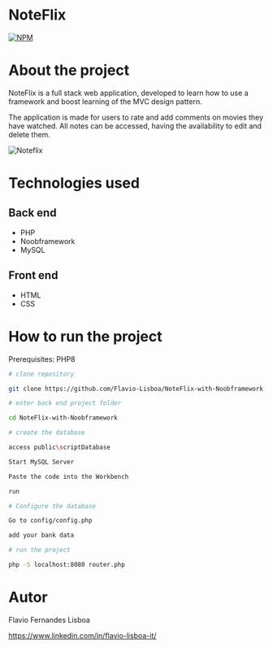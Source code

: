# NoteFlix
[![NPM](https://img.shields.io/npm/l/react)](https://github.com/Flavio-Lisboa/NoteFlix-with-Noobframework/blob/main/LICENSE) 

# About the project


NoteFlix is a full stack web application, developed to learn how to use a framework and boost learning of the MVC design pattern.

The application is made for users to rate and add comments on movies they have watched. All notes can be accessed, having the availability to edit and delete them.

![Noteflix](https://github.com/Flavio-Lisboa/NoteFlix-with-Noobframework/blob/main/NoteFlix.gif)


# Technologies used
## Back end
- PHP
- Noobframework
- MySQL

## Front end
- HTML
- CSS

# How to run the project

Prerequisites: PHP8

```bash
# clone repository

git clone https://github.com/Flavio-Lisboa/NoteFlix-with-Noobframework.git

# enter back end project folder

cd NoteFlix-with-Noobframework

# create the database

access public\scriptDatabase

Start MySQL Server

Paste the code into the Workbench

run

# Configure the database

Go to config/config.php

add your bank data

# run the project

php -S localhost:8080 router.php
```


# Autor

Flavio Fernandes Lisboa

https://www.linkedin.com/in/flavio-lisboa-it/
